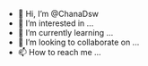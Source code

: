 - 👋 Hi, I’m @ChanaDsw
- 👀 I’m interested in ...
- 🌱 I’m currently learning ...
- 💞️ I’m looking to collaborate on ...
- 📫 How to reach me ...

<!---
ChanaDsw/ChanaDsw is a ✨ special ✨ repository because its `README.md` (this file) appears on your GitHub profile.
You can click the Preview link to take a look at your changes.
--->
